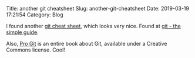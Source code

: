 Title: another git cheatsheet
Slug: another-git-cheatsheet
Date: 2019-03-19 17:21:54
Category: Blog

I found another [git cheat sheet](http://rogerdudler.github.io/git-guide/files/git_cheat_sheet.pdf), which looks very nice. Found at [git - the simple guide](http://rogerdudler.github.io/git-guide/).

Also, [Pro Git](https://git-scm.com/book/en/v2) is an entire book about Git, available under a Creative Commons license. Cool!
